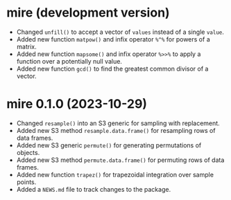 # mire (development version)

* Changed `unfill()` to accept a vector of `values` instead of a single `value`.
* Added new function `matpow()` and infix operator `%^%` for powers of a matrix.
* Added new function `mapsome()` and infix operator `%>>%` to apply a function
  over a potentially null value.
* Added new function `gcd()` to find the greatest common divisor of a vector.

# mire 0.1.0 (2023-10-29)

* Changed `resample()` into an S3 generic for sampling with replacement.
* Added new S3 method `resample.data.frame()` for resampling rows of data frames.
* Added new S3 generic `permute()` for generating permutations of objects.
* Added new S3 method `permute.data.frame()` for permuting rows of data frames.
* Added new function `trapez()` for trapezoidal integration over sample points.
* Added a `NEWS.md` file to track changes to the package.
